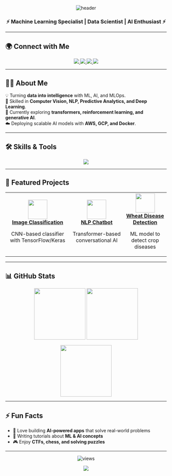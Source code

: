 <!-- Cool Banner -->
<p align="center">
  <img src="https://capsule-render.vercel.app/api?type=waving&color=gradient&height=200&section=header&text=Hi%20👋%2C%20I'm%20Tinsaie&fontSize=40&fontAlignY=35&animation=fadeIn" alt="header"/>
</p>

<h3 align="center">⚡ Machine Learning Specialist | Data Scientist | AI Enthusiast ⚡</h3>

---

## 🌍 Connect with Me
<p align="center">
  <a href="https://www.linkedin.com/in/your-linkedin/" target="_blank">
    <img src="https://img.shields.io/badge/-LinkedIn-0A66C2?style=for-the-badge&logo=linkedin&logoColor=white"/>
  </a>
  <a href="https://twitter.com/yourtwitter" target="_blank">
    <img src="https://img.shields.io/badge/-Twitter-1DA1F2?style=for-the-badge&logo=twitter&logoColor=white"/>
  </a>
  <a href="mailto:yourmail@example.com">
    <img src="https://img.shields.io/badge/-Gmail-D14836?style=for-the-badge&logo=gmail&logoColor=white"/>
  </a>
  <a href="https://your-portfolio.com" target="_blank">
    <img src="https://img.shields.io/badge/-Portfolio-000000?style=for-the-badge&logo=vercel&logoColor=white"/>
  </a>
</p>

---

## 👨‍💻 About Me
💡 Turning **data into intelligence** with ML, AI, and MLOps.  
🚀 Skilled in **Computer Vision, NLP, Predictive Analytics, and Deep Learning**.  
🌱 Currently exploring **transformers, reinforcement learning, and generative AI**.  
☁️ Deploying scalable AI models with **AWS, GCP, and Docker**.  

---

## 🛠️ Skills & Tools
<p align="center">
  <img src="https://skillicons.dev/icons?i=python,tensorflow,pytorch,sklearn,jupyter,opencv,mysql,postgresql,git,github,linux,aws,docker&theme=dark" />
</p>

---

## 🌟 Featured Projects
<table>
<tr>
<td align="center">
  <a href="https://github.com/yourusername/image-classification">
    <img src="https://img.icons8.com/external-flat-juicy-fish/64/000000/external-brain-artificial-intelligence-flat-flat-juicy-fish.png" width="60"/>
    <br />
    <b>Image Classification</b>
  </a>
  <p>CNN-based classifier with TensorFlow/Keras</p>
</td>
<td align="center">
  <a href="https://github.com/yourusername/nlp-chatbot">
    <img src="https://img.icons8.com/external-flat-juicy-fish/64/000000/external-chatbot-artificial-intelligence-flat-flat-juicy-fish.png" width="60"/>
    <br />
    <b>NLP Chatbot</b>
  </a>
  <p>Transformer-based conversational AI</p>
</td>
<td align="center">
  <a href="https://github.com/yourusername/wheat-disease">
    <img src="https://img.icons8.com/color/96/000000/wheat.png" width="60"/>
    <br />
    <b>Wheat Disease Detection</b>
  </a>
  <p>ML model to detect crop diseases</p>
</td>
</tr>
</table>

---

## 📊 GitHub Stats
<p align="center">
  <img src="https://github-readme-stats.vercel.app/api?username=yourusername&show_icons=true&theme=tokyonight&hide_border=true" height="160"/>
  <img src="https://github-readme-streak-stats.herokuapp.com?user=yourusername&theme=tokyonight&hide_border=true" height="160"/>
</p>

<p align="center">
  <img src="https://github-readme-stats.vercel.app/api/top-langs/?username=yourusername&layout=compact&theme=tokyonight&hide_border=true" height="160"/>
</p>

---

## ⚡ Fun Facts
- 🤖 Love building **AI-powered apps** that solve real-world problems  
- 📘 Writing tutorials about **ML & AI concepts**  
- 🎮 Enjoy **CTFs, chess, and solving puzzles**  

---

<p align="center">
  <img src="https://komarev.com/ghpvc/?username=yourusername&label=Profile%20Views&color=blueviolet&style=flat-square" alt="views"/>
</p>

<!-- Footer Banner -->
<p align="center">
  <img src="https://capsule-render.vercel.app/api?type=waving&color=gradient&height=100&section=footer"/>
</p>
